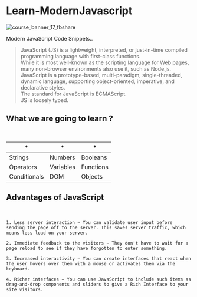 # Learn-ModernJavascript
![course_banner_17_fbshare](https://user-images.githubusercontent.com/51753810/89016060-b0bb1700-d335-11ea-8800-426347c212a6.png)

Modern JavaScript Code Snippets..
<br />

>  JavaScript (JS) is a lightweight, interpreted, or just-in-time compiled programming language with first-class functions.<br />
>  While it is most well-known as the scripting language for Web pages, many non-browser environments also use it, such as Node.js.<br />
>  JavaScript is a prototype-based, multi-paradigm, single-threaded, dynamic language, supporting object-oriented, imperative, and declarative styles.<br/>
>  The standard for JavaScript is ECMAScript.<br />
>  JS is loosely typed.<br />

## What we are going to learn ?
<br />

| * | * | * |
|----------|----------|----------|
| Strings  | Numbers  | Booleans  |
| Operators  | Variables  | Functions  |
| Conditionals | DOM | Objects |

## Advantages of JavaScript
<br />

    1. Less server interaction − You can validate user input before sending the page off to the server. This saves server traffic, which means less load on your server.

    2. Immediate feedback to the visitors − They don't have to wait for a page reload to see if they have forgotten to enter something.

    3. Increased interactivity − You can create interfaces that react when the user hovers over them with a mouse or activates them via the keyboard.

    4. Richer interfaces − You can use JavaScript to include such items as drag-and-drop components and sliders to give a Rich Interface to your site visitors.
